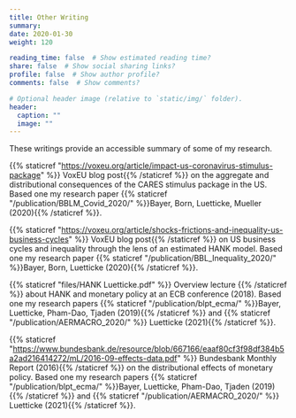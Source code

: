 ```yaml
---
title: Other Writing
summary:
date: 2020-01-30
weight: 120

reading_time: false  # Show estimated reading time?
share: false  # Show social sharing links?
profile: false  # Show author profile?
comments: false  # Show comments?

# Optional header image (relative to `static/img/` folder).
header:
  caption: ""
  image: ""
---
```

These writings provide an accessible summary of some of my research.

{{% staticref "https://voxeu.org/article/impact-us-coronavirus-stimulus-package" %}} VoxEU blog post{{% /staticref %}}  on the aggregate and distributional consequences of the CARES stimulus package in the US. Based one my research paper {{% staticref "/publication/BBLM_Covid_2020/" %}}Bayer, Born, Luetticke, Mueller (2020){{% /staticref %}}.

{{% staticref "https://voxeu.org/article/shocks-frictions-and-inequality-us-business-cycles" %}} VoxEU blog post{{% /staticref %}}  on US business cycles and inequality through the lens of an estimated HANK model. Based one my research paper {{% staticref "/publication/BBL_Inequality_2020/" %}}Bayer, Born, Luetticke (2020){{% /staticref %}}.

{{% staticref "files/HANK Luetticke.pdf" %}} Overview lecture {{% /staticref %}}  about HANK and monetary policy at an ECB conference (2018). Based one my research papers {{% staticref "/publication/blpt_ecma/" %}}Bayer, Luetticke, Pham-Dao, Tjaden (2019){{% /staticref %}} and {{% staticref "/publication/AERMACRO_2020/" %}} Luetticke (2021){{% /staticref %}}.

{{% staticref "https://www.bundesbank.de/resource/blob/667166/eaaf80cf3f98df384b5a2ad216414272/mL/2016-09-effects-data.pdf" %}} Bundesbank Monthly Report (2016){{% /staticref %}}  on the distributional effects of monetary policy. Based one my research papers {{% staticref "/publication/blpt_ecma/" %}}Bayer, Luetticke, Pham-Dao, Tjaden (2019){{% /staticref %}} and {{% staticref "/publication/AERMACRO_2020/" %}} Luetticke (2021){{% /staticref %}}.


